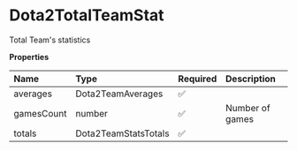 # Dota2TotalTeamStat

Total Team's statistics

**Properties**

| Name       | Type                 | Required | Description     |
| :--------- | :------------------- | :------- | :-------------- |
| averages   | Dota2TeamAverages    | ✅       |                 |
| gamesCount | number               | ✅       | Number of games |
| totals     | Dota2TeamStatsTotals | ✅       |                 |

<!-- This file was generated by liblab | https://liblab.com/ -->
